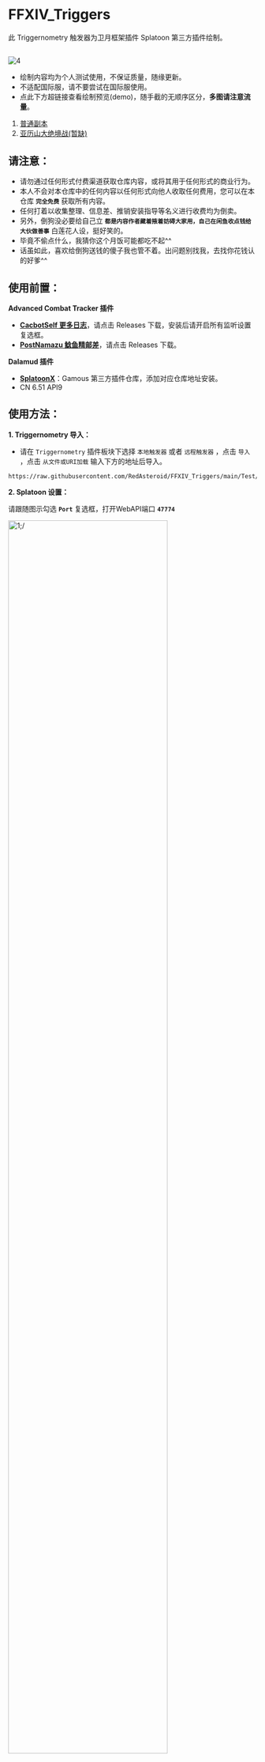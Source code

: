 # FFXIV_Triggers

此 Triggernometry 触发器为卫月框架插件 Splatoon 第三方插件绘制。

##

![4](https://raw.githubusercontent.com/RedAsteroid/FFXIV_Triggers/main/demo/img0/0.jpg)

- 绘制内容均为个人测试使用，不保证质量，随缘更新。
- 不适配国际服，请不要尝试在国际服使用。
- 点此下方超链接查看绘制预览(demo)，随手截的无顺序区分，**多图请注意流量**。

1. [普通副本](https://github.com/RedAsteroid/FFXIV_Triggers/blob/main/demo/img1.md)
2. [亚历山大绝境战(暂缺)](https://github.com/RedAsteroid/FFXIV_Triggers/blob/main/demo/img2.md)

## 请注意：

- 请勿通过任何形式付费渠道获取仓库内容，或将其用于任何形式的商业行为。
- 本人不会对本仓库中的任何内容以任何形式向他人收取任何费用，您可以在本仓库 **`完全免费`** 获取所有内容。
- 任何打着以收集整理、信息差、推销安装指导等名义进行收费均为倒卖。
- 另外，倒狗没必要给自己立 **`都是内容作者藏着掖着妨碍大家用，自己在闲鱼收点钱给大伙做善事`** 白莲花人设，挺好笑的。
- 毕竟不偷点什么，我猜你这个月饭可能都吃不起^^
- 话虽如此，喜欢给倒狗送钱的傻子我也管不着。出问题别找我，去找你花钱认的好爹^^

## 使用前置：
**Advanced Combat Tracker 插件**
- [**CacbotSelf 更多日志**](https://github.com/tssailzz8/cacbotSelf)，请点击 Releases 下载，安装后请开启所有监听设置复选框。
- [**PostNamazu 鲶鱼精邮差**](https://github.com/Natsukage/PostNamazu)，请点击 Releases 下载。

**Dalamud 插件**
- [**SplatoonX**](https://github.com/gamous/DalamudPluginsCN-Dev)：Gamous 第三方插件仓库，添加对应仓库地址安装。
- CN 6.51 API9

## 使用方法：
**1. Triggernometry 导入：**

- 请在 `Triggernometry` 插件板块下选择 `本地触发器` 或者 `远程触发器` ，点击 `导入` ，点击 `从文件或URI加载` 输入下方的地址后导入。
  
```
https://raw.githubusercontent.com/RedAsteroid/FFXIV_Triggers/main/Test/Testtriggers_pure.xml
```

**2. Splatoon 设置：**

请跟随图示勾选 **`Port`** 复选框，打开WebAPI端口 **`47774`**

<img src="https://raw.githubusercontent.com/RedAsteroid/FFXIV_Triggers/main/img/1.png" width=80% alt=1;/>

<img src="https://raw.githubusercontent.com/RedAsteroid/FFXIV_Triggers/main/img/2.png" width=80% alt=2;/>

**3. CactbotSelf(MoreLogLine) 设置：**

请跟随图示勾选 **`开启监控ACtorCast`**，**`开启监控ACtorMove`**，**`开启监控ACtorSet`** 复选框。

<img src="https://raw.githubusercontent.com/RedAsteroid/FFXIV_Triggers/main/img/4.png" wid=80% alt=3;/>

配置问题：[CactbotSelf(MoreLogLine)解决默认不勾选](https://docs.qq.com/doc/DZE9Sa1FxSmdZZ2Fo)

## 触发器有以下内容：
* 部分迷宫挑战/讨伐歼灭战
* 巴尔巴莉希娅歼殛战
* 亚历山大绝境战
* 究极神兵绝境战 \(测试\)

## 其他
- 预览图里的卫月样式：[**Catppuccin Macchiato v1**](https://github.com/RedAsteroid/FFXIV_Triggers/blob/main/img/dalamud_theme.md)
- 触发器目前使用 [阿洛(MnFen)](https://github.com/MnFeN) 预览版更改，详见[此处](https://www.bilibili.com/video/BV1tH4y1o7Yx)，如有兼容问题请提Issues。
- 如果您只是想使用 **`亚历山大绝境战 (TEA)`** 触发器绘制，请导入下方地址。
```
https://raw.githubusercontent.com/RedAsteroid/FFXIV_Triggers/main/Test/TEAdraw.xml
```

# 耻辱墙

闲鱼：浒山森森 

[**详情请点击此处查看**](https://github.com/RedAsteroid/FFXIV_Triggers/blob/main/img/resell/1st/full.md)

<img src="https://raw.githubusercontent.com/RedAsteroid/FFXIV_Triggers/main/img/resell/1st/1.png" width=40% alt=5;/><img src="https://raw.githubusercontent.com/RedAsteroid/FFXIV_Triggers/main/img/resell/1st/2.png" width=40% alt=6;/>

### 倒卖本仓库内容与一系列卫月插件，更改/抹去署名并在闲鱼上架
- **拆分了本仓库的触发器分成三个品类进行倒卖(绝亚、绝亚以外内容、绝亚与其他绝本触发器捆绑)**
- **抹去Github仓库信息，装模作样地修改命名日期，美其名曰：优化**。

##

<img src="https://raw.githubusercontent.com/RedAsteroid/FFXIV_Triggers/main/img/resell/1st/main.jpg" width=40% alt=4;/><img src="https://raw.githubusercontent.com/RedAsteroid/FFXIV_Triggers/main/img/resell/1st/4.jpg" width=50% alt=8;/>

- **被其他作者挂了，写小作文洗白自己的倒卖行为**

## 后续

<img src="https://raw.githubusercontent.com/RedAsteroid/FFXIV_Triggers/main/img/resell/1st/7.png" width=40% alt=11;/>

总结一下：

- 删了第一篇小作文方便岁月史书
- 别人也倒卖怎么只攻击我
- 闲鱼都不管你管我
- 就算我继续倒卖，你能拿我怎样

每次逛闲鱼都有新花样，这次是茶味白莲花撒泼，倒狗也想要立着挣钱，怎么不接着装了^^

闲鱼纵容盗版怎么怎么样我不关心，我只针对这条茶味母狗~

不是群友提醒我，我根本不知道分尸资源倒卖的事情。这并不罕见，你的同行就有不少这么做的。**但是写小作文跳脸的，目前只有你一个。**

另外你也不用给自己加戏 **`我说了，我就是来玩的`** ，**特意在闲鱼上倒卖免费资源赚钱** 可真是其乐无穷啊~

我写个耻辱墙也确实没法阻止你继续倒卖，最多影响一点点销量，也许不影响？谁知道呢~ 

看你成交量赚了有小几千了，这个月应该吃得起饭了吧，希望你吃饭的时候别被噎死了^^

##

我没有兴趣在贼窝里扩散自己的爱心，尤其是像你这条浑身发骚的母狗我可闻不了。

但如果有人愿意在闲鱼 **`免费分享`** 我的资源我是欢迎的。

## 举报

附倒狗小店页面与个人名片，欢迎积极举报倒狗。举报理由可填写倒卖免费资源，附上README地址。
```
https://github.com/RedAsteroid/FFXIV_Triggers/blob/main/README.md
```
<img src="https://raw.githubusercontent.com/RedAsteroid/FFXIV_Triggers/main/img/resell/1st/5.jpg" width=40% alt=9;/><img src="https://raw.githubusercontent.com/RedAsteroid/FFXIV_Triggers/main/img/resell/1st/6.png" width=40% alt=10;/>

待补充...